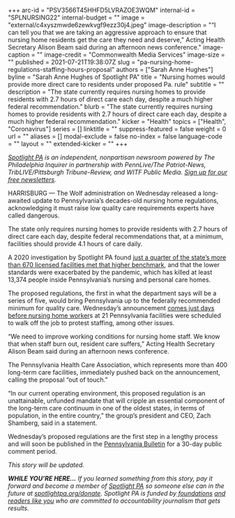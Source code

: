 +++
arc-id = "PSV3566T45HHFD5LVRAZOE3WQM"
internal-id = "SPLNURSING22"
internal-budget = ""
image = "external/c4xyszmwde6zewkvgf9ezz30j4.jpeg"
image-description = "“I can tell you that we are taking an aggressive approach to ensure that nursing home residents get the care they need and deserve,” Acting Health Secretary Alison Beam said during an afternoon news conference."
image-caption = ""
image-credit = "Commonwealth Media Services"
image-size = ""
published = 2021-07-21T19:38:07Z
slug = "pa-nursing-home-regulations-staffing-hours-proposal"
authors = ["Sarah Anne Hughes"]
byline = "Sarah Anne Hughes of Spotlight PA"
title = "Nursing homes would provide more direct care to residents under proposed Pa. rule"
subtitle = ""
description = "The state currently requires nursing homes to provide residents with 2.7 hours of direct care each day, despite a much higher federal recommendation."
blurb = "The state currently requires nursing homes to provide residents with 2.7 hours of direct care each day, despite a much higher federal recommendation."
kicker = "Health"
topics = ["Health", "Coronavirus"]
series = []
linktitle = ""
suppress-featured = false
weight = 0
url = ""
aliases = []
modal-exclude = false
no-index = false
language-code = ""
layout = ""
extended-kicker = ""
+++

<a href="https://www.spotlightpa.org/"><i>Spotlight PA</i></a><i> is an independent, nonpartisan newsroom powered by The Philadelphia Inquirer in partnership with PennLive/The Patriot-News, TribLIVE/Pittsburgh Tribune-Review, and WITF Public Media. </i><a href="https://www.spotlightpa.org/newsletters"><i>Sign up for our free newsletters</i></a><i>.</i>

HARRISBURG — The Wolf administration on Wednesday released a long-awaited update to Pennsylvania’s decades-old nursing home regulations, acknowledging it must raise low quality care requirements experts have called dangerous.

The state only requires nursing homes to provide residents with 2.7 hours of direct care each day, despite federal recommendations that, at a minimum, facilities should provide 4.1 hours of care daily.

A 2020 investigation by Spotlight PA found <a href="https://www.spotlightpa.org/news/2020/06/pennsylvania-coronavirus-nursing-homes-staffing-audits-problems-deaths/">just a quarter of the state’s more than 670 licensed facilities met that higher benchmark</a>, and that the lower standards were exacerbated by the pandemic, which has killed at least 13,374 people inside Pennsylvania’s nursing and personal care homes.

<script src="https://www.spotlightpa.org/embed.js" async></script><div data-spl-embed-version="1" data-spl-src="https://www.spotlightpa.org/embeds/newsletter/"></div>

The proposed regulations, the first in what the department says will be a series of five, would bring Pennsylvania up to the federally recommended minimum for quality care. Wednesday’s announcement <a href="https://www.post-gazette.com/business/healthcare-business/2021/07/19/SEIU-Healthcare-Pennsylvania-nursing-home-workers-walkout-Matt-Yarnell-contract-Guardian/stories/202107190097">comes just days before nursing home worker</a>s at 21 Pennsylvania facilities were scheduled to walk off the job to protest staffing, among other issues.

“We need to improve working conditions for nursing home staff. We know that when staff burn out, resident care suffers,” Acting Health Secretary Alison Beam said during an afternoon news conference.

The Pennsylvania Health Care Association, which represents more than 400 long-term care facilities, immediately pushed back on the announcement, calling the proposal “out of touch.”

“In our current operating environment, this proposed regulation is an unattainable, unfunded mandate that will cripple an essential component of the long-term care continuum in one of the oldest states, in terms of population, in the entire country,” the group’s president and CEO, Zach Shamberg, said in a statement.

Wednesday’s proposed regulations are the first step in a lengthy process and will soon be published in the <a href="https://www.pacodeandbulletin.gov/">Pennsylvania Bulletin</a> for a 30-day public comment period.

<i>This story will be updated.</i>

<i><b>WHILE YOU’RE HERE...</b></i><i> If you learned something from this story, pay it forward and become a member of </i><a href="https://www.spotlightpa.org/"><i>Spotlight PA</i></a><i> so someone else can in the future at </i><a href="http://spotlightpa.org/donate"><i>spotlightpa.org/donate</i></a><i>. Spotlight PA is funded by</i><a href="https://www.spotlightpa.org/support"><i> foundations</i></a><i> </i><a href="https://www.spotlightpa.org/support"><i>and readers like you</i></a><i> who are committed to accountability journalism that gets results.</i>
